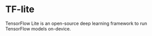 # TF-lite 

TensorFlow Lite is an open-source deep learning framework to run TensorFlow models on-device. 
